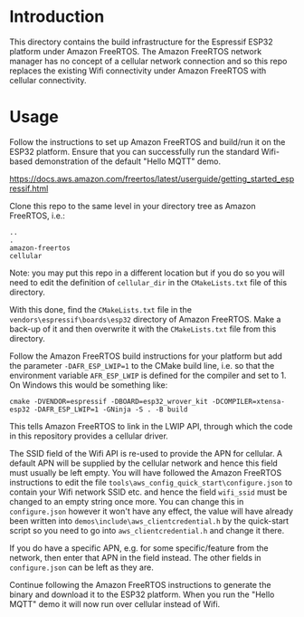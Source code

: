 # Introduction
This directory contains the build infrastructure for the Espressif ESP32 platform under Amazon FreeRTOS.  The Amazon FreeRTOS network manager has no concept of a cellular network connection and so this repo replaces the existing Wifi connectivity under Amazon FreeRTOS with cellular connectivity.

# Usage
Follow the instructions to set up Amazon FreeRTOS and build/run it on the ESP32 platform.  Ensure that you can successfully run the standard Wifi-based demonstration of the default "Hello MQTT" demo.

https://docs.aws.amazon.com/freertos/latest/userguide/getting_started_espressif.html

Clone this repo to the same level in your directory tree as Amazon FreeRTOS, i.e.:

```
..
.
amazon-freertos
cellular
```

Note: you may put this repo in a different location but if you do so you will need to edit the definition of `cellular_dir` in the `CMakeLists.txt` file of this directory.

With this done, find the `CMakeLists.txt` file in the `vendors\espressif\boards\esp32` directory of Amazon FreeRTOS.  Make a back-up of it and then overwrite it with the `CMakeLists.txt` file from this directory.

Follow the Amazon FreeRTOS build instructions for your platform but add the parameter `-DAFR_ESP_LWIP=1` to the CMake build line, i.e. so that the environment variable `AFR_ESP_LWIP` is defined for the compiler and set to 1.  On Windows this would be something like:

```
cmake -DVENDOR=espressif -DBOARD=esp32_wrover_kit -DCOMPILER=xtensa-esp32 -DAFR_ESP_LWIP=1 -GNinja -S . -B build
```

This tells Amazon FreeRTOS to link in the LWIP API, through which the code in this repository provides a cellular driver.

The SSID field of the Wifi API is re-used to provide the APN for cellular.  A default APN will be supplied by the cellular network and hence this field must usually be left empty.  You will have followed the Amazon FreeRTOS instructions to edit the file `tools\aws_config_quick_start\configure.json` to contain your Wifi network SSID etc.  and hence the field `wifi_ssid` must be changed to an empty string once more.  You can change this in `configure.json` however it won't have any effect, the value will have already been written into `demos\include\aws_clientcredential.h` by the quick-start script so you need to go into `aws_clientcredential.h` and change it there.

If you do have a specific APN, e.g. for some specific/feature from the network, then enter that APN in the field instead.  The other fields in `configure.json` can be left as they are.

Continue following the Amazon FreeRTOS instructions to generate the binary and download it to the ESP32 platform. When you run the "Hello MQTT" demo it will now run over cellular instead of Wifi.